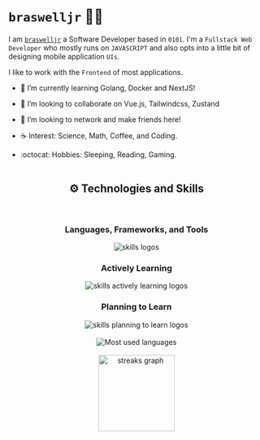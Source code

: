 # `braswelljr` 👨‍🚒

I am [`braswelljr`](https://braswelljr.vercel.app/) a Software Developer based in `0101`. I'm a `Fullstack Web Developer` who mostly runs on `JAVASCRIPT` and also opts into a little bit of designing mobile application `UIs`.

I like to work with the `Frontend` of most applications.

* 🌳 I’m currently learning Golang, Docker and NextJS! <br>

* 👯 I’m looking to collaborate on Vue.js, Tailwindcss, Zustand <br>

* 🐾 I’m looking to network and make friends here! <br>

* ☕ Interest: Science, Math, Coffee, and Coding. <br>

* :octocat: Hobbies: Sleeping, Reading, Gaming. <br><br>

<div align="center">
  <h2> <strong> ⚙️ Technologies and Skills </strong></h2><br>
  <h3> <strong> Languages, Frameworks, and Tools </strong></h3>
  <img src="https://skillicons.dev/icons?i=git,github,githubactions,nodejs,js,ts,webpack,react,vue,vite,nextjs,ts,go,vscode,netlify,vercel,express,html,css,sass,tailwind,bootstrap" alt="skills logos" /> <br>
  <h3> <strong> Actively Learning </strong></h3>
  <img src="https://skillicons.dev/icons?i=redux,mongodb,firebase,supabase,docker,graphql" alt="skills actively learning logos"> <br> 
  <h3> <strong> Planning to Learn </strong></h3>
  <img src="https://skillicons.dev/icons?i=angular,rust" alt="skills planning to learn logos">
   <br><br>
  <img src="https://github-readme-stats-godkingjay.vercel.app/api/top-langs/?username=braswelljr&theme=radical&langs_count=10&card_width=540&layout=compact" alt="Most used languages">
  <br><br>
  <img src="https://streak-stats.demolab.com?user=braswelljr&theme=radical" height="150" alt="streaks graph" />
  
</div>

